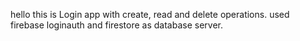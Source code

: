 hello this is Login app with create, read and delete operations.
used firebase loginauth and firestore as database server.
